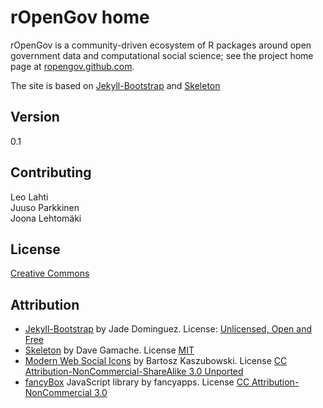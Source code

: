 # rOpenGov home 

rOpenGov is a community-driven ecosystem of R packages around open government data and computational social science;  see the project home page at [ropengov.github.com](ropengov.github.com).  

The site is based on [Jekyll-Bootstrap](http://jekyllbootstrap.com/) and 
[Skeleton](http://www.getskeleton.com/)

## Version

0.1

## Contributing 

Leo Lahti  
Juuso Parkkinen  
Joona Lehtomäki  

## License

[Creative Commons](http://creativecommons.org/licenses/by-nc-sa/3.0/)

## Attribution

* [Jekyll-Bootstrap](http://jekyllbootstrap.com/) by Jade Dominguez. License: [Unlicensed, Open and Free](http://unlicense.org/)
* [Skeleton](http://www.getskeleton.com/) by Dave Gamache. License [MIT](http://www.opensource.org/licenses/mit-license.php)
* [Modern Web Social Icons](http://simekdesign.eu/) by Bartosz Kaszubowski. License [CC Attribution-NonCommercial-ShareAlike 3.0 Unported](http://creativecommons.org/licenses/by-nc-sa/3.0/)
* [fancyBox](http://fancyapps.com/fancybox/) JavaScript library by fancyapps. License [CC Attribution-NonCommercial 3.0](http://creativecommons.org/licenses/by-nc/3.0/)

